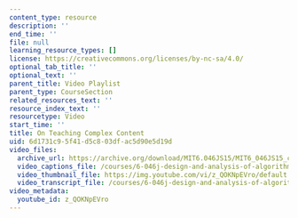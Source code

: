 ```yaml
---
content_type: resource
description: ''
end_time: ''
file: null
learning_resource_types: []
license: https://creativecommons.org/licenses/by-nc-sa/4.0/
optional_tab_title: ''
optional_text: ''
parent_title: Video Playlist
parent_type: CourseSection
related_resources_text: ''
resource_index_text: ''
resourcetype: Video
start_time: ''
title: On Teaching Complex Content
uid: 6d1731c9-5f41-d5c8-03df-ac5d90e5d19d
video_files:
  archive_url: https://archive.org/download/MIT6.046JS15/MIT6_046JS15_complex_content_300k.mp4
  video_captions_file: /courses/6-046j-design-and-analysis-of-algorithms-spring-2015/775833f518e753ff8111d74b4936972f_z_QOKNpEVro.vtt
  video_thumbnail_file: https://img.youtube.com/vi/z_QOKNpEVro/default.jpg
  video_transcript_file: /courses/6-046j-design-and-analysis-of-algorithms-spring-2015/69109039efc44cbecd9b50b8c8bde6ea_z_QOKNpEVro.pdf
video_metadata:
  youtube_id: z_QOKNpEVro
---
```

